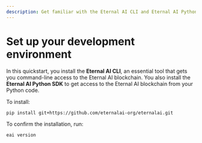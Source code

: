```yaml
---
description: Get familiar with the Eternal AI CLI and Eternal AI Python SDK.
---
```


# Set up your development environment

In this quickstart, you install the **Eternal AI CLI**, an essential tool that gets you command-line access to the Eternal AI blockchain. You also install the **Eternal AI Python SDK** to get access to the Eternal AI blockchain from your Python code.

To install:

```bash
pip install git+https://github.com/eternalai-org/eternalai.git
```

To confirm the installation, run:

```bash
eai version
```
